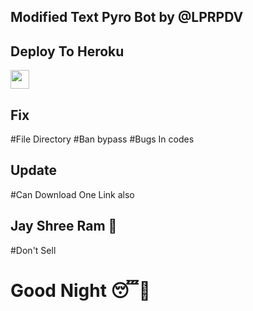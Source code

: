 ## Modified Text Pyro Bot by @LPRPDV 

## Deploy To Heroku

<a href="https://heroku.com/deploy?template=">
     <img height="30px" src="https://img.shields.io/badge/Deploy%20To%20Heroku-blueviolet?style=for-the-badge&logo=heroku">
  </a>

  
## Fix
 #File Directory 
 #Ban bypass 
 #Bugs In codes

## Update
 #Can Download One Link also

## Jay Shree Ram 🙏
 #Don't Sell 
 # Good Night 😴🌉
